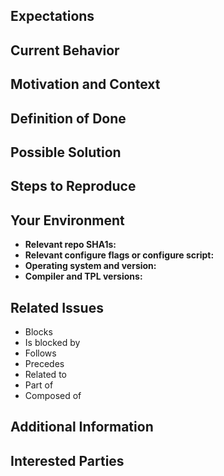 <!---
Provide a general summary of the issue in the Title above.
-->

<!---
Note that anything between these delimiters is a comment that will not appear
in the issue description once created.  Click on the Preview tab to see what
everything will look like when you submit.
-->

<!---
Feel free to delete anything from this template that is not applicable to the
issue you are submitting.
-->

<!---
Assignees:  If you know anyone who should likely tackle this issue, select them
from the Assignees drop-down on the right.
-->

<!---
Lables:  Choose a label to indicate the type of issue, for instance, Bug
Report, Documentation, Feature Request, etc.
-->

<!---
Boards: Make sure your issue will show up in the "Backlog" of our issue board. 
Drag it to the "In Progress" list when you start working on the issue.
-->

## Expectations
<!---
Tell everybody what you think should happen, how you think things should work, what
you would like to see in the documentation, etc.
-->

## Current Behavior
<!---
Tell everybody how the current behavior fails to meet your expectations in some way.
-->

## Motivation and Context
<!---
How has this expectation failure affected you?  What are you trying to
accomplish?  Why do we need to address this?  What does it have to do with
anything?  Providing context helps everybody come up with a solution that is most
useful in the real world.
-->

## Definition of Done
<!---
Tell everybody what needs to happen.  If necessary, give a task list along the
lines of:
- [ ] First do this.
- [ ] Then do that.
- [ ] Also this other thing.
-->

## Possible Solution
<!---
Not obligatory, but suggest a fix for the bug or documentation, or suggest
ideas on how to implement the addition or change.
-->

## Steps to Reproduce
<!---
Provide a link to a live example, or an unambiguous set of steps to reproduce
this issue.  Include code to reproduce, if relevant.
1. Do this.
1. Do that.
1. Shake fist angrily at computer.
-->

## Your Environment
<!---
Include relevant details about your environment such that everybody can replicate this
issue.
-->
- **Relevant repo SHA1s:**
- **Relevant configure flags or configure script:**
- **Operating system and version:**
- **Compiler and TPL versions:**

## Related Issues
<!---
If applicable, let everybody know how this is related to any other open issues:
-->
* Blocks
* Is blocked by
* Follows
* Precedes
* Related to
* Part of
* Composed of

## Additional Information
<!---
Anything else that might be helpful to know in addressing this issue:
* Configure log file:
* Build log file:
* Test log file:
* When was the last time everything worked (date/time; SHA1s; etc.)?
* What did you do that made the bug rear its ugly head?
* Have you tried turning it off and on again?
-->

## Interested Parties
<!---
If there's anyone you think should be looped in on this issue, feel free to
@mention them here.
-->
